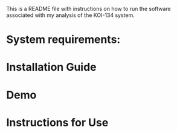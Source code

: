 This is a README file with instructions on how to run the software associated with my analysis of the KOI-134 system.

# System requirements:

# Installation Guide

# Demo

# Instructions for Use
